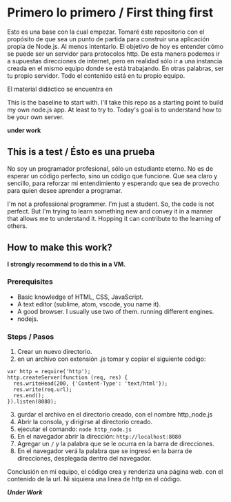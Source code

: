 # Primero lo primero / First thing first

Esto es una base con la cual empezar. Tomaré éste repositorio con el propósito de que sea un punto de partida para construir una aplicación propia de Node.js. Al menos intentarlo. El objetivo de hoy es entender cómo se puede ser un servidor para protocolos http. De esta manera podemos ir a supuestas direcciones de internet, pero en realidad sólo ir a una instancia creada en el mismo equipo donde se está trabajando. En otras palabras, ser tu propio servidor. Todo el contenido está en tu propio equipo.

El material didáctico se encuentra en [](https://wwww.w3schools.com) 

This is the baseline to start with. I'll take this repo as a starting point to build my own node.js app. At least to try to. Today's goal is to understand how to be your own server. 

**under work**

## This is a test / Ésto es una prueba

No soy un programador profesional, sólo un estudiante eterno. No es de esperar un código perfecto, sino un código que funcione. Que sea claro y sencillo, para reforzar mi entendimiento y esperando que sea de provecho para quien desee aprender a programar.

I'm not a professional programmer. I'm just a student. So, the code is not perfect. But I'm trying to learn something new and convey it in a manner that allows me to understand it. Hopping it can contribute to the learning of others. 

## How to make this work?

**I strongly recommend to do this in a VM.**

### Prerequisites

- Basic knowledge of HTML, CSS, JavaScript.
- A text editor (sublime, atom, vscode, you name it).
- A good browser. I usually use two of them. running different engines.
- nodejs.

### Steps / Pasos

1. Crear un nuevo directorio.
2. en un archivo con extensión .js tomar y copiar el siguiente código:

```
var http = require('http');
http.createServer(function (req, res) {
  res.writeHead(200, {'Content-Type': 'text/html'});
  res.write(req.url);
  res.end();
}).listen(8080);
```	
3. gurdar el archivo en el directorio creado, con el nombre http_node.js
4. Abrir la consola, y dirigirse al directorio creado.
5. ejecutar el comando: `node http_node.js`
6. En el navegador abrir la dirección: `http://localhost:8080`
7. Agregar un `/` y la palabra que se le ocurra  en la barra de direcciones.
8. En el navegador verá la palabra que se ingresó en la barra de direcciones, desplegada dentro del navegador.

Conclusión en mi equipo, el código crea y renderiza una página web. con el contenido de la url.
Ni siquiera una linea de http en el código.

***Under Work***

